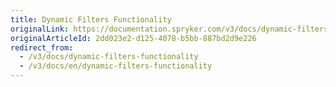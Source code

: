 ```yaml
---
title: Dynamic Filters Functionality
originalLink: https://documentation.spryker.com/v3/docs/dynamic-filters-functionality
originalArticleId: 2dd023e2-d125-4078-b5bb-887bd2d9e226
redirect_from:
  - /v3/docs/dynamic-filters-functionality
  - /v3/docs/en/dynamic-filters-functionality
---
```



